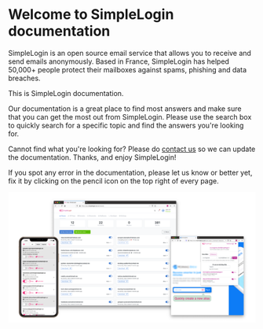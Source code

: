 # Welcome to SimpleLogin documentation

SimpleLogin is an open source email service that allows you to receive and send emails anonymously. Based in France, SimpleLogin has helped 50,000+ people protect their mailboxes against spams, phishing and data breaches.

This is SimpleLogin documentation. 

Our documentation is a great place to find most answers and make sure that you can get the most out from SimpleLogin. Please use the search box to quickly search for a specific topic and find the answers you're looking for.

Cannot find what you're looking for? Please do [contact us](mailto:hi@simplelogin.io) so we can update the documentation. Thanks, and enjoy SimpleLogin!

If you spot any error in the documentation, please let us know or better yet, fix it by clicking on the pencil icon on the top right of every page.

![](./assets/everywhere.png)

